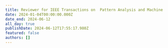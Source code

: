 ```yaml
---
title: Reviewer for IEEE Transactions on  Pattern Analysis and Machine Intelligence
date: 2024-01-04T00:00:00.000Z
date_end: 2024-06-12
all_day: true
publishDate: 2024-06-12T17:55:17.980Z
featured: false
authors: []
---
```

